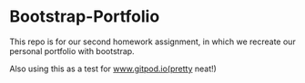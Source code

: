 # Bootstrap-Portfolio

This repo is for our second homework assignment, in which we recreate our personal portfolio with bootstrap.

Also using this as a test for www.gitpod.io(pretty neat!)